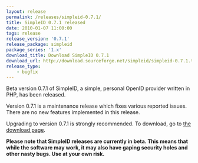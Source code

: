 ```yaml
---
layout: release
permalink: /releases/simpleid-0.7.1/
title: SimpleID 0.7.1 released
date: 2010-01-07 11:00:00
tags: release
release_version: '0.7.1'
release_package: simpleid
package_series: '1.x'
download_title: Download SimpleID 0.7.1
download_url: http://download.sourceforge.net/simpleid/simpleid-0.7.1.tar.gz
release_type: 
    - bugfix
---
```


Beta version 0.7.1 of SimpleID, a simple, personal OpenID provider written in PHP, has been released.

Version 0.7.1 is a maintenance release which fixes various reported issues. There are no new features implemented in this release.

Upgrading to version 0.7.1 is strongly recommended.  To download, go to [the download page](/download).

**Please note that SimpleID releases are currently in beta. This means that while the software may work, it may also have gaping security holes and other nasty bugs. Use at your own risk.**